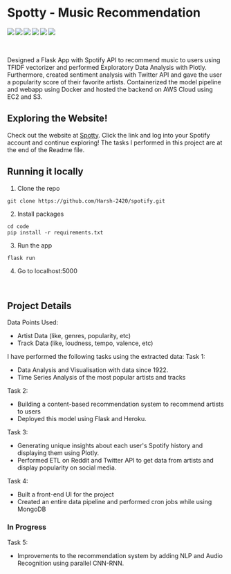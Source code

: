 # Spotty - Music Recommendation


<!-- Python -->
<img align="left" src="https://img.shields.io/badge/Python-3776AB?style=for-the-badge&logo=python&logoColor=white" />        

<!-- Flask -->
<img align="left" src="https://img.shields.io/badge/Flask-000000?style=for-the-badge&logo=flask&logoColor=white" />        

<!-- Tensorflow -->
<img align="left" src="https://img.shields.io/badge/TensorFlow-FF6F00?style=for-the-badge&logo=TensorFlow&logoColor=white" />        

<!-- SQL -->
<img align="left" src="https://img.shields.io/badge/MySQL-00000F?style=for-the-badge&logo=mysql&logoColor=white" /> 

<!-- SQL -->
<img align="left" src="https://img.shields.io/badge/Plotly-239120?style=for-the-badge&logo=plotly&logoColor=white" /> 

<!-- Heroku -->
<img align="left" src="https://img.shields.io/badge/Heroku-430098?style=for-the-badge&logo=heroku&logoColor=white" /> 

</br>
</br>
</br>

Designed a Flask App with Spotify API to recommend music to users using TFIDF vectorizer and performed Exploratory Data Analysis with Plotly. 
Furthermore, created sentiment analysis with Twitter API and gave the user a popularity score of their favorite artists. 
Containerized the model pipeline and webapp using Docker and hosted the backend on AWS Cloud using EC2 and S3.

## Exploring the Website!

Check out the website at [Spotty](http://spotty-music.herokuapp.com/). Click the link and log into your Spotify account and continue exploring! The tasks I performed in this project are at the end of the Readme file.

## Running it locally

1. Clone the repo
```
git clone https://github.com/Harsh-2420/spotify.git
```

2. Install packages
```
cd code
pip install -r requirements.txt
```
3. Run the app
```
flask run
```
4. Go to localhost:5000


</br>

## Project Details

Data Points Used:

- Artist Data (like, genres, popularity, etc)
- Track Data (like, loudness, tempo, valence, etc)

I have performed the following tasks using the extracted data:
Task 1:
- Data Analysis and Visualisation with data since 1922.
- Time Series Analysis of the most popular artists and tracks

Task 2:
- Building a content-based recommendation system to recommend artists to users
- Deployed this model using Flask and Heroku.

Task 3:
- Generating unique insights about each user's Spotify history and displaying them using Plotly.
- Performed ETL on Reddit and Twitter API to get data from artists and display popularity on social media.

Task 4:
- Built a front-end UI for the project 
- Created an entire data pipeline and performed cron jobs while using MongoDB

### In Progress
Task 5:
- Improvements to the recommendation system by adding NLP and Audio Recognition using parallel CNN-RNN.
